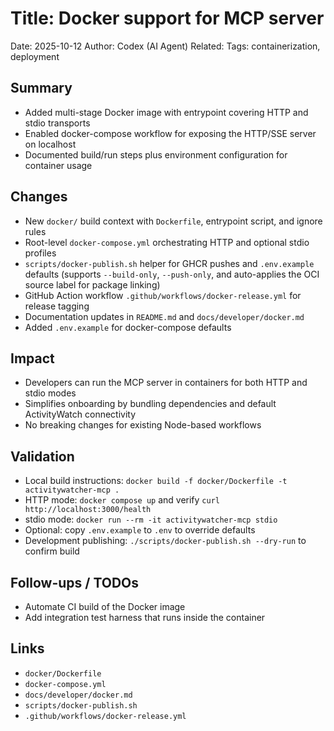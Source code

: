 # Title: Docker support for MCP server

Date: 2025-10-12
Author: Codex (AI Agent)
Related: 
Tags: containerization, deployment

## Summary
- Added multi-stage Docker image with entrypoint covering HTTP and stdio transports
- Enabled docker-compose workflow for exposing the HTTP/SSE server on localhost
- Documented build/run steps plus environment configuration for container usage

## Changes
- New `docker/` build context with `Dockerfile`, entrypoint script, and ignore rules
- Root-level `docker-compose.yml` orchestrating HTTP and optional stdio profiles
- `scripts/docker-publish.sh` helper for GHCR pushes and `.env.example` defaults (supports `--build-only`, `--push-only`, and auto-applies the OCI source label for package linking)
- GitHub Action workflow `.github/workflows/docker-release.yml` for release tagging
- Documentation updates in `README.md` and `docs/developer/docker.md`
- Added `.env.example` for docker-compose defaults

## Impact
- Developers can run the MCP server in containers for both HTTP and stdio modes
- Simplifies onboarding by bundling dependencies and default ActivityWatch connectivity
- No breaking changes for existing Node-based workflows

## Validation
- Local build instructions: `docker build -f docker/Dockerfile -t activitywatcher-mcp .`
- HTTP mode: `docker compose up` and verify `curl http://localhost:3000/health`
- stdio mode: `docker run --rm -it activitywatcher-mcp stdio`
- Optional: copy `.env.example` to `.env` to override defaults
- Development publishing: `./scripts/docker-publish.sh --dry-run` to confirm build

## Follow-ups / TODOs
- Automate CI build of the Docker image
- Add integration test harness that runs inside the container

## Links
- `docker/Dockerfile`
- `docker-compose.yml`
- `docs/developer/docker.md`
- `scripts/docker-publish.sh`
- `.github/workflows/docker-release.yml`
